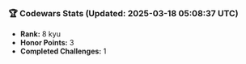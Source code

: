 ### 🏆 Codewars Stats (Updated: 2025-03-18 05:08:37 UTC)

- **Rank:** 8 kyu
- **Honor Points:** 3
- **Completed Challenges:** 1
